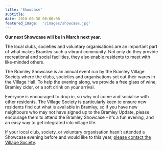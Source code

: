 ```yaml
---
title: 'Showcase'
subtitle: 
date: 2018-06-30 00:00:00
featured_image:  '/images/showcase.jpg'
---
```


**Our next Showcase will be in March next year.**

The local clubs, societies and voluntary organisations are an important part of what makes Bramley such a vibrant community. Not only do they provide recreational and social facilities, they also enable residents to meet with like-minded others.

The Bramley Showcase is an annual event run by the Bramley Village Society where the clubs, societies and organisations set out their wares in the Village Hall. To help the evening along, we provide a free glass of wine, Bramley cider, or a soft drink on your arrival.

Everyone is encouraged to drop in, so why not come and socialise with other residents. The Village Society is particularly keen to ensure new residents find out what is available in Bramley, so if you have new neighbours who may not have signed up to the Bramley Update, please encourage them to attend the Bramley Showcase - it's a fun evening, and an easy way to get integrated into village life.

If your local club, society, or voluntary organisation hasn't attended a Showcase evening before and would like to this year, [please contact the Village Society](/contact).